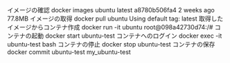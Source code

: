 イメージの確認 
docker images
ubuntu                               latest                                                  a8780b506fa4   2 weeks ago     77.8MB
イメージの取得
docker pull ubuntu 
Using default tag: latest
取得したイメージからコンテナ作成
docker run -it ubuntu
root@098a42730d74:/# 
コンテナの起動
docker start ubuntu-test
コンテナへのログイン
docker exec -it ubuntu-test bash
コンテナの停止
docker stop ubuntu-test
コンテナの保存
docker commit ubuntu-test my_ubuntu-test